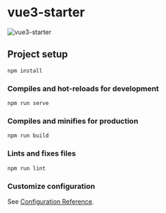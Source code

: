 # vue3-starter
![vue3-starter](https://user-images.githubusercontent.com/9117520/133554904-b8585c09-895f-4982-bd90-cf4165f2ef47.gif)

## Project setup
```
npm install
```

### Compiles and hot-reloads for development
```
npm run serve
```

### Compiles and minifies for production
```
npm run build
```

### Lints and fixes files
```
npm run lint
```

### Customize configuration
See [Configuration Reference](https://cli.vuejs.org/config/).
